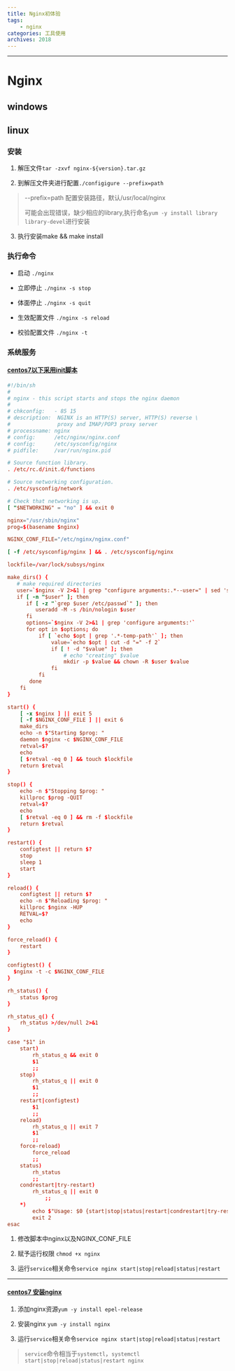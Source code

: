 ```yaml
---
title: Nginx初体验
tags:
    - nginx
categories: 工具使用
archives: 2018
---
```


---

# Nginx



## windows



## linux

### 安装

1. 解压文件`tar -zxvf nginx-${version}.tar.gz`

2. 到解压文件夹进行配置`./configigure --prefix=path`

> --prefix=path 配置安装路径，默认/usr/local/nginx
>
> 可能会出现错误，缺少相应的library,执行命名`yum -y install library library-devel`进行安装

3. 执行安装make && make install

### 执行命令

* 启动 `./nginx`

* 立即停止 `./nginx -s stop`

* 体面停止 `./nginx -s quit`

* 生效配置文件 `./nginx -s reload`

* 校验配置文件 `./nginx -t`

### 系统服务

#### [centos7以下采用init脚本](https://www.nginx.com/resources/wiki/start/topics/examples/initscripts/)

```conf
#!/bin/sh
#
# nginx - this script starts and stops the nginx daemon
#
# chkconfig:   - 85 15
# description:  NGINX is an HTTP(S) server, HTTP(S) reverse \
#               proxy and IMAP/POP3 proxy server
# processname: nginx
# config:      /etc/nginx/nginx.conf
# config:      /etc/sysconfig/nginx
# pidfile:     /var/run/nginx.pid

# Source function library.
. /etc/rc.d/init.d/functions

# Source networking configuration.
. /etc/sysconfig/network

# Check that networking is up.
[ "$NETWORKING" = "no" ] && exit 0

nginx="/usr/sbin/nginx"
prog=$(basename $nginx)

NGINX_CONF_FILE="/etc/nginx/nginx.conf"

[ -f /etc/sysconfig/nginx ] && . /etc/sysconfig/nginx

lockfile=/var/lock/subsys/nginx

make_dirs() {
   # make required directories
   user=`$nginx -V 2>&1 | grep "configure arguments:.*--user=" | sed 's/[^*]*--user=\([^ ]*\).*/\1/g' -`
   if [ -n "$user" ]; then
      if [ -z "`grep $user /etc/passwd`" ]; then
         useradd -M -s /bin/nologin $user
      fi
      options=`$nginx -V 2>&1 | grep 'configure arguments:'`
      for opt in $options; do
          if [ `echo $opt | grep '.*-temp-path'` ]; then
              value=`echo $opt | cut -d "=" -f 2`
              if [ ! -d "$value" ]; then
                  # echo "creating" $value
                  mkdir -p $value && chown -R $user $value
              fi
          fi
       done
    fi
}

start() {
    [ -x $nginx ] || exit 5
    [ -f $NGINX_CONF_FILE ] || exit 6
    make_dirs
    echo -n $"Starting $prog: "
    daemon $nginx -c $NGINX_CONF_FILE
    retval=$?
    echo
    [ $retval -eq 0 ] && touch $lockfile
    return $retval
}

stop() {
    echo -n $"Stopping $prog: "
    killproc $prog -QUIT
    retval=$?
    echo
    [ $retval -eq 0 ] && rm -f $lockfile
    return $retval
}

restart() {
    configtest || return $?
    stop
    sleep 1
    start
}

reload() {
    configtest || return $?
    echo -n $"Reloading $prog: "
    killproc $nginx -HUP
    RETVAL=$?
    echo
}

force_reload() {
    restart
}

configtest() {
  $nginx -t -c $NGINX_CONF_FILE
}

rh_status() {
    status $prog
}

rh_status_q() {
    rh_status >/dev/null 2>&1
}

case "$1" in
    start)
        rh_status_q && exit 0
        $1
        ;;
    stop)
        rh_status_q || exit 0
        $1
        ;;
    restart|configtest)
        $1
        ;;
    reload)
        rh_status_q || exit 7
        $1
        ;;
    force-reload)
        force_reload
        ;;
    status)
        rh_status
        ;;
    condrestart|try-restart)
        rh_status_q || exit 0
            ;;
    *)
        echo $"Usage: $0 {start|stop|status|restart|condrestart|try-restart|reload|force-reload|configtest}"
        exit 2
esac
```

1. 修改脚本中nginx以及NGINX_CONF_FILE

2. 赋予运行权限 `chmod +x nginx`

3. 运行`service`相关命令`service nginx start|stop|reload|status|restart`



----

####  [centos7 安装nginx](https://www.digitalocean.com/community/tutorials/how-to-install-nginx-on-centos-7)

1. 添加nginx资源`yum -y install epel-release`

2. 安装nginx `yum -y install nginx`

3. 运行`service`相关命令`service nginx start|stop|reload|status|restart`

> `service`命令相当于`systemctl`，`systemctl start|stop|reload|status|restart nginx`
